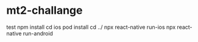 # mt2-challange

test
npm install
cd ios
pod install
cd ../
npx react-native run-ios
npx react-native run-android
